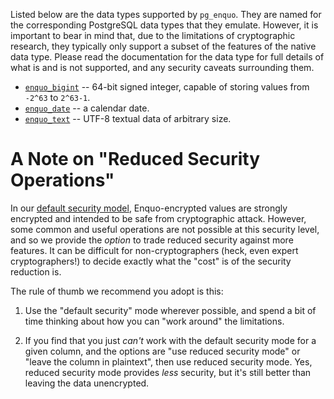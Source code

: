 Listed below are the data types supported by `pg_enquo`.
They are named for the corresponding PostgreSQL data types that they emulate.
However, it is important to bear in mind that, due to the limitations of cryptographic research, they typically only support a subset of the features of the native data type.
Please read the documentation for the data type for full details of what is and is not supported, and any security caveats surrounding them.

* [`enquo_bigint`](bigint.md) -- 64-bit signed integer, capable of storing values from `-2^63` to `2^63-1`.
* [`enquo_date`](date.md) -- a calendar date.
* [`enquo_text`](text.md) -- UTF-8 textual data of arbitrary size.


# A Note on "Reduced Security Operations"

In our [default security model](https://enquo.org/threat-models#snapshot-security), Enquo-encrypted values are strongly encrypted and intended to be safe from cryptographic attack.
However, some common and useful operations are not possible at this security level, and so we provide the *option* to trade reduced security against more features.
It can be difficult for non-cryptographers (heck, even expert cryptographers!) to decide exactly what the "cost" is of the security reduction is.

The rule of thumb we recommend you adopt is this:

1. Use the "default security" mode wherever possible, and spend a bit of time thinking about how you can "work around" the limitations.

2. If you find that you just *can't* work with the default security mode for a given column, and the options are "use reduced security mode" or "leave the column in plaintext",
   then use reduced security mode.
   Yes, reduced security mode provides *less* security, but it's still better than leaving the data unencrypted.
